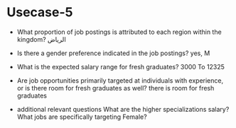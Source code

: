 # Usecase-5
- What proportion of job postings is attributed to each region within the kingdom?
    الرياض

- Is there a gender preference indicated in the job postings?
    yes, M

- What is the expected salary range for fresh graduates?
    3000 To 12325

- Are job opportunities primarily targeted at individuals with experience, or is there room for fresh graduates as well?
    there is room for fresh graduates

- additional relevant questions
    What are the higher specializations salary?
    What jobs are specifically targeting Female?

